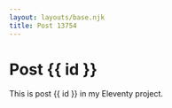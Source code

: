 ```yaml
---
layout: layouts/base.njk
title: Post 13754
---
```


# Post {{ id }}

This is post {{ id }} in my Eleventy project.
